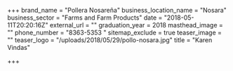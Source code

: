 +++
brand_name = "Pollera Nosareña"
business_location_name = "Nosara"
business_sector = "Farms and Farm Products"
date = "2018-05-11T20:20:16Z"
external_url = ""
graduation_year = 2018
masthead_image = ""
phone_number = "8363-5353 "
sitemap_exclude = true
teaser_image = ""
teaser_logo = "/uploads/2018/05/29/pollo-nosara.jpg"
title = "Karen Vindas"

+++
